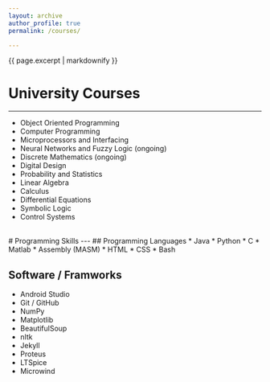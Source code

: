 ```yaml
---
layout: archive
author_profile: true
permalink: /courses/

---
```

{{ page.excerpt | markdownify }}
# University Courses
---

* Object Oriented Programming
* Computer Programming
* Microprocessors and Interfacing
* Neural Networks and Fuzzy Logic (ongoing)
* Discrete Mathematics (ongoing)
* Digital Design
* Probability and Statistics
* Linear Algebra
* Calculus
* Differential Equations
* Symbolic Logic
* Control Systems

<br>
# Programming Skills
---
## Programming Languages
* Java
* Python
* C
* Matlab
* Assembly (MASM)
* HTML
* CSS
* Bash 

## Software / Framworks
* Android Studio
* Git / GitHub
* NumPy
* Matplotlib
* BeautifulSoup
* nltk
* Jekyll
* Proteus
* LTSpice
* Microwind
